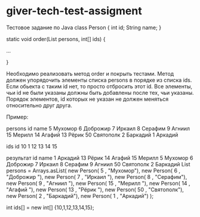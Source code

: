 # giver-tech-test-assigment

Тестовое задание по Java
class Person {
   int id;
   String name;
}

static void order(List<Person> persons, int[] ids) {

...

}

Необходимо реализовать метод order и покрыть тестами. 
Метод должен упорядочить элементы списка persons в порядке из списка ids.
Если обьекта с таким id нет, то просто отбросить этот id. 
Все элементы, чьи id не были указаны должны быть добавлены после тех, чьи указаны.
Порядок элементов, id которых не указан не должен меняться относительно друг друга. 

Пример:

persons
id	name
5	Мухомор
6	Доброжир
7	Иркаил
8	Серафим
9	Агниил
15	Мерилл
14	Агафий
13	Рёрик
50	Святополк
2	Баркадий
1	Аркадий
 
ids
id
10
1
12
13
14
15
 
результат
id	name
1	Аркадий
13	Рёрик
14	Агафий
15	Мерилл
5	Мухомор
6	Доброжир
7	Иркаил
8	Серафим
9	Агниил
50	Святополк
2	Баркадий
  List<Person> persons = Arrays.asList(
new Person( 5  , "Мухомор"),
new Person( 6  , "Доброжир "),
new Person( 7  , "Иркаил "),
new Person( 8  , "Серафим"),
new Person( 9  , "Агниил "),
new Person( 15 , "Мерилл "),
new Person( 14 , "Агафий "),
new Person( 13 , "Рёрик  "),
new Person( 50 , "Святополк"),
new Person( 2  , "Баркадий"),
new Person( 1  , "Аркадий")
);

int ids[] = new int[] {10,1,12,13,14,15};






